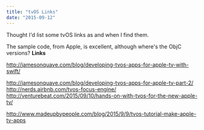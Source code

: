 ```yaml
---
title: "tvOS Links"
date: "2015-09-12"
---
```


Thought I'd list some tvOS links as and when I find them.

The sample code, from Apple, is excellent, although where's the ObjC versions? **Links**

http://jamesonquave.com/blog/developing-tvos-apps-for-apple-tv-with-swift/

http://jamesonquave.com/blog/developing-tvos-apps-for-apple-tv-part-2/ http://nerds.airbnb.com/tvos-focus-engine/ http://venturebeat.com/2015/09/10/hands-on-with-tvos-for-the-new-apple-tv/

http://www.madeupbypeople.com/blog/2015/9/9/tvos-tutorial-make-apple-tv-apps
